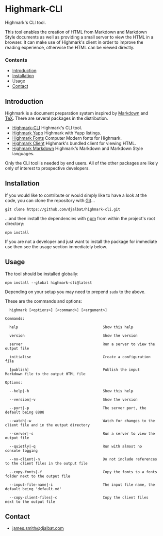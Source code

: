 # Highmark-CLI

Highmark's CLI tool.

This tool enables the creation of HTML from Markdown and Markdown Style documents as well as providing a small server to view the HTML in a browser.
It can make use of Highmark's client in order to improve the reading experience, otherwise the HTML can be viewed directly.

### Contents

- [Introduction](#introduction)
- [Installation](#installation)
- [Usage](#usage)
- [Contact](#contact)

## Introduction

Highmark is a document preparation system inspired by [Markdown](https://en.wikipedia.org/wiki/Markdown) and [TeX](https://en.wikipedia.org/wiki/TeX).
There are several packages in the distribution.

- [Highmark-CLI](https://github.com/djalbat/highmark-cli) Highmark's CLI tool.
- [Highmark Yapp](https://github.com/djalbat/highmark-yapp) Highmark with Yapp listings.
- [Highmark Fonts](https://github.com/djalbat/highmark-fonts) Computer Modern fonts for Highmark.
- [Highmark Client](https://github.com/djalbat/highmark-client) Highmark's bundled client for viewing HTML.
- [Highmark Markdown](https://github.com/djalbat/highmark-markdown) Highmark's Markdown and Markdown Style languages.

Only the CLI tool is needed by end users.
All of the other packages are likely only of interest to prospective developers.

## Installation

If you would like to contribute or would simply like to have a look at the code, you can clone the repository with [Git](https://git-scm.com/)...

    git clone https://github.com/djalbat/highmark-cli.git

...and then install the dependencies with [npm](https://www.npmjs.com/) from within the project's root directory:

    npm install

If you are not a developer and just want to install the package for immediate use then see the usage section immediately below.

## Usage

The tool should be installed globally:

```
npm install --global highmark-cli@latest
```

Depending on your setup you may need to prepend `sudo` to the above.

These are the commands and options:

```
  highmark [<options>] [<command>] [<argument>]

Commands:

  help                                       Show this help
  
  version                                    Show the version
  
  server                                     Run a server to view the output file

  initialise                                 Create a configuration file

  [publish]                                  Publish the input Markdown file to the output HTML file

Options:

  --help|-h                                  Show this help
  
  --version|-v                               Show the version

  --port|-p                                  The server port, the default being 8888

  --watch|-w                                 Watch for changes to the client file and in the output directory 

  --server|-s                                Run a server to view the output file

  --quietly|-q                               Run with almost no console logging

  --no-client|-n                             Do not include references to the client files in the output file

  --copy-fonts|-f                            Copy the fonts to a fonts folder next to the output file

  --input-file-name|-i                       The input file name, the default being 'default.md'

  --copy-client-files|-c                     Copy the client files next to the output file
```

## Contact

* james.smith@djalbat.com

